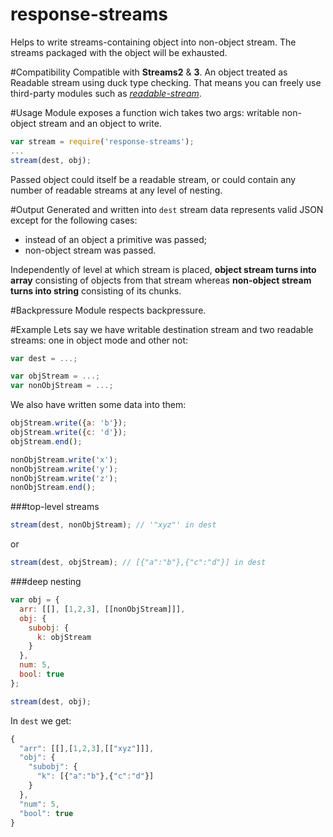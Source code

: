 response-streams
================
Helps to write streams-containing object into non-object stream. The streams packaged with the object will be exhausted.

#Compatibility
Compatible with **Streams2** & **3**. An object treated as Readable stream using duck type checking. That means you can freely use third-party modules such as [*readable-stream*](https://github.com/isaacs/readable-stream).

#Usage
Module exposes a function wich takes two args: writable non-object stream and an object to write.
```javascript
var stream = require('response-streams');
...
stream(dest, obj);
```
Passed object could itself be a readable stream, or could contain any number of readable streams at any level of nesting.

#Output
Generated and written into `dest` stream data represents valid JSON except for the following cases:

* instead of an object a primitive was passed;
* non-object stream was passed.

Independently of level at which stream is placed, **object stream turns into array** consisting of objects from that stream whereas **non-object stream turns into string** consisting of its chunks.

#Backpressure
Module respects backpressure.

#Example
Lets say we have writable destination stream and two readable streams: one in object mode and other not:
```javascript
var dest = ...;

var objStream = ...;
var nonObjStream = ...;
```
We also have written some data into them:
```javascript
objStream.write({a: 'b'});
objStream.write({c: 'd'});
objStream.end();

nonObjStream.write('x');
nonObjStream.write('y');
nonObjStream.write('z');
nonObjStream.end();
```
###top-level streams
```javascript
stream(dest, nonObjStream); // '"xyz"' in dest
```
or
```javascript
stream(dest, objStream); // [{"a":"b"},{"c":"d"}] in dest
```
###deep nesting
```javascript
var obj = {
  arr: [[], [1,2,3], [[nonObjStream]]],
  obj: {
    subobj: {
      k: objStream
    }
  },
  num: 5,
  bool: true
};

stream(dest, obj);
```
In `dest` we get:
```javascript
{
  "arr": [[],[1,2,3],[["xyz"]]],
  "obj": {
    "subobj": {
      "k": [{"a":"b"},{"c":"d"}]
    }
  },
  "num": 5,
  "bool": true
}
```
